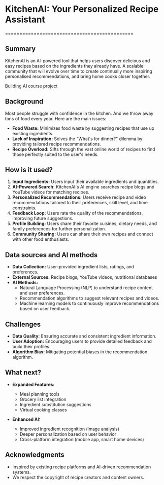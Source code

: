# KitchenAI: Your Personalized Recipe Assistant
=============================================

## Summary

KitchenAI is an AI-powered tool that helps users discover delicious and easy recipes based on the ingredients they already have. A scalable community that will evolve over time to create continually more inspiring personalised recommendations, and bring home cooks closer together.

Building AI course project

## Background

Most people struggle with confidence in the kitchen. And we throw away tons of food every year. Here are the main issues:

*   **Food Waste:** Minimizes food waste by suggesting recipes that use up existing ingredients.
*   **Lack of Inspiration:** Solves the "What's for dinner?" dilemma by providing tailored recipe recommendations.
*   **Recipe Overload:** Sifts through the vast online world of recipes to find those perfectly suited to the user's needs.
    
## How is it used?

1.  **Input Ingredients:** Users input their available ingredients and quantities.
2.  **AI-Powered Search:** KitchenAI's AI engine searches recipe blogs and YouTube videos for matching recipes.
3.  **Personalized Recommendations:** Users receive recipe and video recommendations tailored to their preferences, skill level, and time constraints.
4.  **Feedback Loop:** Users rate the quality of the recommendations, improving future suggestions.
5.  **Profile Building:** Users share their favorite cuisines, dietary needs, and family preferences for further personalization.
6.  **Community Sharing:** Users can share their own recipes and connect with other food enthusiasts.

## Data sources and AI methods

*   **Data Collection:** User-provided ingredient lists, ratings, and preferences.
*   **External Sources:** Recipe blogs, YouTube videos, nutritional databases
*   **AI Methods:**
    *   Natural Language Processing (NLP) to understand recipe content and user preferences.
    *   Recommendation algorithms to suggest relevant recipes and videos.
    *   Machine learning models to continuously improve recommendations based on user feedback.

## Challenges

*   **Data Quality:** Ensuring accurate and consistent ingredient information.
*   **User Adoption:** Encouraging users to provide detailed feedback and build their profiles.
*   **Algorithm Bias:** Mitigating potential biases in the recommendation algorithm.

## What next?

*   **Expanded Features:**
    *   Meal planning tools
    *   Grocery list integration
    *   Ingredient substitution suggestions
    *   Virtual cooking classes
        
*   **Enhanced AI:**
    *   Improved ingredient recognition (image analysis)
    *   Deeper personalization based on user behavior
    *   Cross-platform integration (mobile app, smart home devices)
        
## Acknowledgments

*   Inspired by existing recipe platforms and AI-driven recommendation systems.
*   We respect the copyright of recipe creators and content owners.
